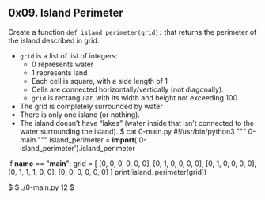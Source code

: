 ## 0x09. Island Perimeter

Create a function `def island_perimeter(grid):` that returns the perimeter of the island described in grid:

- `grid` is a list of list of integers:
    - 0 represents water
    - 1 represents land
    - Each cell is square, with a side length of 1
    - Cells are connected horizontally/vertically (not diagonally).
    - `grid` is rectangular, with its width and height not exceeding 100
- The grid is completely surrounded by water
- There is only one island (or nothing).
- The island doesn’t have “lakes” (water inside that isn’t connected to the water surrounding the island).
$ cat 0-main.py
#!/usr/bin/python3
"""
0-main
"""
island_perimeter = __import__('0-island_perimeter').island_perimeter

if __name__ == "__main__":
    grid = [
        [0, 0, 0, 0, 0, 0],
        [0, 1, 0, 0, 0, 0],
        [0, 1, 0, 0, 0, 0],
        [0, 1, 1, 1, 0, 0],
        [0, 0, 0, 0, 0, 0]
    ]
    print(island_perimeter(grid))

$ 
$ ./0-main.py
12
$ 
